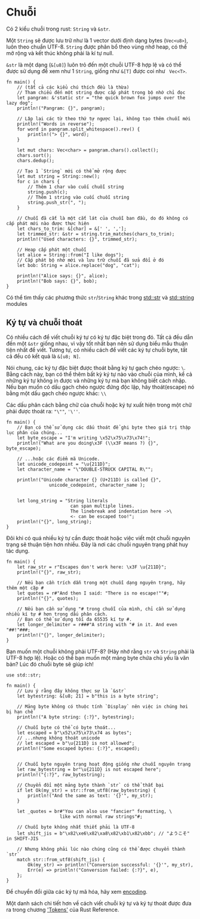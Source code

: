 # Chuỗi

Có 2 kiểu chuỗi trong rust: `String` và `&str`.

Một `String` sẽ được lưu trữ như là 1 vector dưới định dạng bytes (`Vec<u8>`), luôn theo chuẩn UTF-8. `String` được phân bổ theo vùng nhớ heap, có thể mở rộng và kết thúc không phải là kí tự null.

`&str` là một dạng (`&[u8]`) luôn trỏ đến một chuỗi UTF-8 hợp lệ và có thể được sử dụng để xem như 1 `String`, giống như `&[T]` được coi như ` Vec<T>`.


```rust,editable
fn main() {
    // (tất cả các kiểu chú thích đều là thừa)
    // Tham chiếu đến một string được cấp phát trong bộ nhớ chỉ đọc
    let pangram: &'static str = "the quick brown fox jumps over the lazy dog";
    println!("Pangram: {}", pangram);

    // Lặp lại các từ theo thứ tự ngược lại, không tạo thêm chuỗi mới
    println!("Words in reverse");
    for word in pangram.split_whitespace().rev() {
        println!("> {}", word);
    }

    let mut chars: Vec<char> = pangram.chars().collect();
    chars.sort();
    chars.dedup();

    // Tạo 1 `String` mới có thể mở rộng được
    let mut string = String::new();
    for c in chars {
        // Thêm 1 char vào cuối chuỗi string
        string.push(c);
        // Thêm 1 string vào cuối chuỗi string
        string.push_str(", ");
    }

    // Chuỗi đã cắt là một cắt lát của chuỗi ban đầu, do đó không có cấp phát mới nào được thực hiện
    let chars_to_trim: &[char] = &[' ', ','];
    let trimmed_str: &str = string.trim_matches(chars_to_trim);
    println!("Used characters: {}", trimmed_str);

    // Heap cấp phát một chuỗi
    let alice = String::from("I like dogs");
    // Cấp phát bộ nhớ mới và lưu trữ chuỗi đã sửa đổi ở đó
    let bob: String = alice.replace("dog", "cat");

    println!("Alice says: {}", alice);
    println!("Bob says: {}", bob);
}
```

Có thể tìm thấy các phương thức `str`/`String` khác trong
[std::str][str] và
[std::string][string]
modules

## Ký tự và chuỗi thoát

Có nhiều cách để viết chuỗi ký tự có ký tự đặc biệt trong đó. Tất cả đều dẫn đến một `&str` giống nhau, vì vậy tốt nhất bạn nên sử dụng biểu mẫu thuận tiện nhất để viết. Tương tự, có nhiều cách để viết các ký tự chuỗi byte, tất cả đều có kết quả là `&[u8; N]`.

Nói chung, các ký tự đặc biệt được thoát bằng ký tự gạch chéo ngược: `\`. Bằng cách này, bạn có thể thêm bất kỳ ký tự nào vào chuỗi của mình, kể cả những ký tự không in được và những ký tự mà bạn không biết cách nhập. Nếu bạn muốn có dấu gạch chéo ngược đứng độc lập, hãy thoát(escape) nó bằng một dấu gạch chéo ngược khác: `\\`

Các dấu phân cách bằng chữ của chuỗi hoặc ký tự xuất hiện trong một chữ phải được thoát ra: `"\""`, `'\''`.

```rust,editable
fn main() {
    // Bạn có thể sử dụng các dấu thoát để ghi byte theo giá trị thập lục phân của chúng...
    let byte_escape = "I'm writing \x52\x75\x73\x74!";
    println!("What are you doing\x3F (\\x3F means ?) {}", byte_escape);

    // ...hoặc các điểm mã Unicode.
    let unicode_codepoint = "\u{211D}";
    let character_name = "\"DOUBLE-STRUCK CAPITAL R\"";

    println!("Unicode character {} (U+211D) is called {}",
                unicode_codepoint, character_name );


    let long_string = "String literals
                        can span multiple lines.
                        The linebreak and indentation here ->\
                        <- can be escaped too!";
    println!("{}", long_string);
}
```

Đôi khi có quá nhiều ký tự cần được thoát hoặc việc viết một chuỗi nguyên trạng sẽ thuận tiện hơn nhiều. Đây là nơi các chuỗi nguyên trạng phát huy tác dụng.

```rust, editable
fn main() {
    let raw_str = r"Escapes don't work here: \x3F \u{211D}";
    println!("{}", raw_str);

    // Nếu bạn cần trích dẫn trong một chuỗi dạng nguyên trạng, hãy thêm một cặp #
    let quotes = r#"And then I said: "There is no escape!""#;
    println!("{}", quotes);

    // Nếu bạn cần sử dụng "# trong chuỗi của mình, chỉ cần sử dụng nhiều kí tự # hơn trong dấu phân cách.
    // Bạn có thể sử dụng tối đa 65535 kí tự #.
    let longer_delimiter = r###"A string with "# in it. And even "##!"###;
    println!("{}", longer_delimiter);
}
```

Bạn muốn một chuỗi không phải UTF-8? (Hãy nhớ rằng `str` và `String` phải là UTF-8 hợp lệ).
Hoặc có thể bạn muốn một mảng byte chứa chủ yếu là văn bản? Lúc đó chuỗi byte sẽ giúp ích!

```rust, editable
use std::str;

fn main() {
    // Lưu ý rằng đây không thực sự là `&str`
    let bytestring: &[u8; 21] = b"this is a byte string";

    // Mảng byte không có thuộc tính `Display` nên việc in chúng hơi bị hạn chế
    println!("A byte string: {:?}", bytestring);

    // Chuỗi byte có thể có byte thoát...
    let escaped = b"\x52\x75\x73\x74 as bytes";
    // ...nhưng không thoát unicode
    // let escaped = b"\u{211D} is not allowed";
    println!("Some escaped bytes: {:?}", escaped);


    // Chuỗi byte nguyên trạng hoạt động giống như chuỗi nguyên trạng
    let raw_bytestring = br"\u{211D} is not escaped here";
    println!("{:?}", raw_bytestring);

    // Chuyển đổi một mảng byte thành `str` có thể thất bại
    if let Ok(my_str) = str::from_utf8(raw_bytestring) {
        println!("And the same as text: '{}'", my_str);
    }

    let _quotes = br#"You can also use "fancier" formatting, \
                    like with normal raw strings"#;

    // Chuỗi byte không nhất thiết phải là UTF-8
    let shift_jis = b"\x82\xe6\x82\xa8\x82\xb1\x82\xbb"; // "ようこそ" in SHIFT-JIS

    // Nhưng không phải lúc nào chúng cũng có thể được chuyển thành `str`
    match str::from_utf8(shift_jis) {
        Ok(my_str) => println!("Conversion successful: '{}'", my_str),
        Err(e) => println!("Conversion failed: {:?}", e),
    };
}
```

Để chuyển đổi giữa các ký tự mã hóa, hãy xem [encoding][encoding-crate].

Một danh sách chi tiết hơn về cách viết chuỗi ký tự và ký tự thoát
được đưa ra trong chương ['Tokens'][tokens] của Rust Reference.

[str]: https://doc.rust-lang.org/std/str/
[string]: https://doc.rust-lang.org/std/string/
[tokens]: https://doc.rust-lang.org/reference/tokens.html
[encoding-crate]: https://crates.io/crates/encoding
